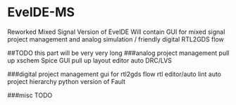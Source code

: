 # EveIDE-MS
Reworked Mixed Signal Version of EveIDE
Will contain GUI for mixed signal project management and analog simulation / friendly digital RTL2GDS flow 

##TODO
this part will be very very long
###analog project management
pull up xschem
Spice GUI
pull up layout editor 
auto DRC/LVS

###digital project management
gui for rtl2gds flow
rtl editor/auto lint
auto project hierarchy
python version of Fault

###misc 
TODO

